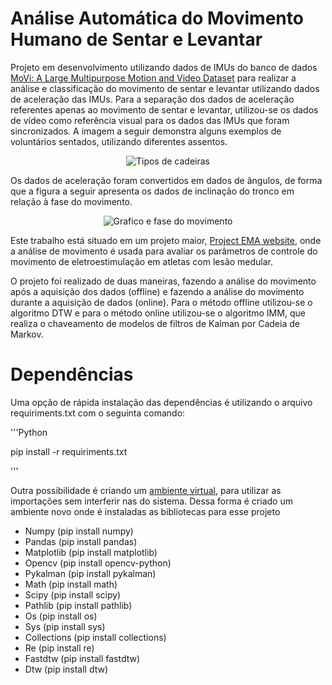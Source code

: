 # Análise Automática do Movimento Humano de Sentar e Levantar

Projeto em desenvolvimento utilizando dados de IMUs do banco de dados [MoVi: A Large Multipurpose Motion and Video Dataset](https://dataverse.scholarsportal.info/dataset.xhtml?persistentId=doi:10.5683/SP2/JRHDRN) para realizar a análise e classificação do movimento de sentar e levantar utilizando dados de aceleração das IMUs. Para a separação dos dados de aceleração referentes apenas ao movimento de sentar e levantar, utilizou-se os dados de vídeo como referência visual para os dados das IMUs que foram sincronizados. A imagem a seguir demonstra alguns exemplos de voluntários sentados, utilizando diferentes assentos. 


<p align="center">
  <img src="https://github.com/lara-unb/ema_motion_analysis_imu/blob/master/images/Tipos%20de%20cadeiras.png?raw=true" alt="Tipos de cadeiras"/>
</p>


Os dados de aceleração foram convertidos em dados de ângulos, de forma que a figura a seguir apresenta os dados de inclinação do tronco em relação à fase do movimento. 


<p align="center">
  <img src="https://github.com/lara-unb/ema_motion_analysis_imu/blob/master/images/Fases_movimento_com_desenhos.png?raw=true" alt="Grafico e fase do movimento"/>
</p>


Este trabalho está situado em um projeto maior, [Project EMA website](http://projectema.com), onde a análise de movimento é usada para avaliar os parâmetros de controle do movimento de eletroestimulação em atletas com lesão medular.

O projeto foi realizado de duas maneiras, fazendo a análise do movimento após a aquisição dos dados (offline) e fazendo a análise do movimento durante a aquisição de dados (online). Para o método offline utilizou-se o algoritmo DTW e para o método online utilizou-se o algoritmo IMM, que realiza o chaveamento de modelos de filtros de Kalman por Cadeia de Markov. 

# Dependências 

Uma opção de rápida instalação das dependências é utilizando o arquivo requiriments.txt com o seguinta comando: 

'''Python

pip install -r requiriments.txt

'''

Outra possibilidade é criando um [ambiente virtual](https://packaging.python.org/en/latest/guides/installing-using-pip-and-virtual-environments/), para utilizar as importações sem interferir nas do sistema. Dessa forma é criado um ambiente novo onde é instaladas as bibliotecas para esse projeto

- Numpy (pip install numpy)
- Pandas (pip install pandas)
- Matplotlib (pip install matplotlib)
- Opencv (pip install opencv-python)
- Pykalman (pip install pykalman)
- Math (pip install math)
- Scipy (pip install scipy)
- Pathlib (pip install pathlib)
- Os (pip install os)
- Sys (pip install sys)
- Collections (pip install collections)
- Re (pip install re)
- Fastdtw (pip install fastdtw)
- Dtw (pip install dtw)

